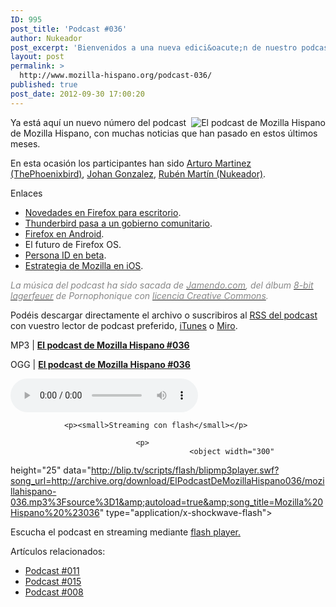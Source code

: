 ```yaml
---
ID: 995
post_title: 'Podcast #036'
author: Nukeador
post_excerpt: 'Bienvenidos a una nueva edici&oacute;n de nuestro podcast. En esta ocasi&oacute;n, comentamos las novedades de Firefox para escritorio y Android de los &uacute;ltimos meses, el estado de Firefox OS y la versi&oacute;n beta de Mozilla Persona.'
layout: post
permalink: >
  http://www.mozilla-hispano.org/podcast-036/
published: true
post_date: 2012-09-30 17:00:20
---
```

<p><img style="float: right;" src="http://www.mozilla-hispano.org/images/podcast_small.png" alt="El podcast de Mozilla Hispano" /></p>
<p>Ya está aquí un nuevo número del podcast de Mozilla Hispano, con muchas noticias que han pasado en estos últimos meses.</p>
<p>En esta ocasión los participantes han sido <a href="https://twitter.com/thephoenixbird">Arturo Martinez (ThePhoenixbird)</a>, <a href="https://twitter.com/gonzalejohan">Johan Gonzalez</a>, <a href="http://twitter.com/nukeador">Rubén Martí­n (Nukeador)</a>.</p>
<p>Enlaces</p>
<ul>
<li><a title="Lo último en Firefox" href="http://www.mozilla-hispano.org/lo-ultimo-en-firefox/">Novedades en Firefox para escritorio</a>.</li>
<li><a title="Mozilla pone Thunderbird en modo de mantenimiento" href="http://www.mozilla-hispano.org/mozilla-pone-thunderbird-en-modo-de-mantenimiento/">Thunderbird pasa a un gobierno comunitario</a>.</li>
<li><a title="La versión para Android disponible en tabletas" href="http://www.mozilla-hispano.org/la-version-para-android-disponible-en-tabletas/">Firefox en Android</a>.</li>
<li>El futuro de Firefox OS.</li>
<li><a title="Mozilla anuncia su primera versión Beta de Mozilla Persona" href="http://www.mozilla-hispano.org/mozilla-anuncia-su-primera-version-beta-de-mozilla-persona/">Persona ID en beta</a>.</li>
<li><a title="Mozilla llegando a la iPad: Junior" href="http://www.mozilla-hispano.org/mozilla-llegando-a-la-ipad-junior/">Estrategia de Mozilla en iOS</a>.</li>
</ul>
<p><span style="color: #888888;"><em>La música del podcast ha sido sacada de <a href="http://www.jamendo.com/" hreflang="es"><span style="color: #888888;">Jamendo.com</span></a>, del álbum <a href="http://www.jamendo.com/es/album/7505" hreflang="es"><span style="color: #888888;">8-bit lagerfeuer</span></a> de Pornophonique con <a href="http://creativecommons.org/licenses/by-nc-nd/2.0/es/" hreflang="es"><span style="color: #888888;">licencia Creative Commons</span></a>.</em></span></p>
<p>Podéis descargar directamente el archivo o suscribiros al <a hreflang="es" 
href="http://feeds.mozilla-hispano.org/mozillahispano-podcast">RSS del podcast</a> con vuestro lector de 
podcast preferido, <a hreflang="es" 
href="http://itunes.apple.com/es/podcast/el-podcast-de-mozilla-hispano/id347273991">iTunes</a> o <a href="http://www.miroguide.com/audio/14695">Miro</a>.</p><p>MP3 | <strong><a href="http://archive.org/download/ElPodcastDeMozillaHispano036/mozillahispano-036.mp3">El podcast de Mozilla 
Hispano #036</a></strong></p><p>OGG | <strong><a href="http://archive.org/download/ElPodcastDeMozillaHispano036/mozillahispano-036.ogg">El podcast de Mozilla 
Hispano #036</a></strong></p><p> 
	<audio controls="controls" src="http://archive.org/download/ElPodcastDeMozillaHispano036/mozillahispano-036.ogg" 
tabindex="0">
		
				<p><small>Streaming con flash</small></p>
						
								<p>
											<object width="300" 
height="25" data="http://blip.tv/scripts/flash/blipmp3player.swf?song_url=http://archive.org/download/ElPodcastDeMozillaHispano036/mozillahispano-036.mp3%3Fsource%3D1&amp;autoload=true&amp;song_title=Mozilla%20Hispano%20%23036" type="application/x-shockwave-flash">
														
																		
<param value="http://blip.tv/scripts/flash/blipmp3player.swf?song_url=http://archive.org/download/ElPodcastDeMozillaHispano036/mozillahispano-036.mp3%3Fsource%3D1&amp;autoload=true&amp;song_title=Mozilla%20Hispano%20%23036" name="movie"/>
																						
																										
<p>Escucha el podcast en streaming mediante <a href="http://www.macromedia.com/downloads/">flash 
player.</a></p>
																														
																																	
</object> 
																																			
</p>
																																				
</audio>
																																				
</p>
<div class='yarpp-related-rss'>
<p>Artículos relacionados:<ul>
<li><a href='http://www.mozilla-hispano.org/podcast-011/' rel='bookmark' title='Podcast #011'>Podcast #011</a></li>
<li><a href='http://www.mozilla-hispano.org/podcast-015/' rel='bookmark' title='Podcast #015'>Podcast #015</a></li>
<li><a href='http://www.mozilla-hispano.org/podcast-008/' rel='bookmark' title='Podcast #008'>Podcast #008</a></li>
</ul></p>
</div>